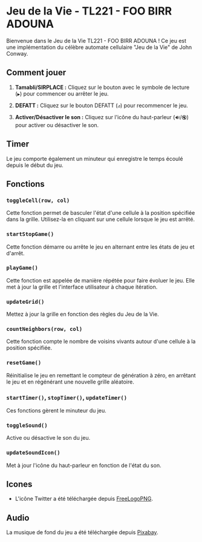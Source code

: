 
# Jeu de la Vie - TL221 - FOO BIRR ADOUNA

Bienvenue dans le Jeu de la Vie TL221 - FOO BIRR ADOUNA ! Ce jeu est une implémentation du célèbre automate cellulaire "Jeu de la Vie" de John Conway.

## Comment jouer

1. **Tamabli/SIRPLACE :** Cliquez sur le bouton avec le symbole de lecture (`▶`) pour commencer ou arrêter le jeu.

2. **DEFATT :** Cliquez sur le bouton  DEFATT (`↺`) pour recommencer le jeu.

3. **Activer/Désactiver le son :** Cliquez sur l'icône du haut-parleur (`🔊`/`🔇`) pour activer ou désactiver le son.

## Timer

Le jeu comporte également un minuteur qui enregistre le temps écoulé depuis le début du jeu.

## Fonctions

### `toggleCell(row, col)`

Cette fonction permet de basculer l'état d'une cellule à la position spécifiée dans la grille. Utilisez-la en cliquant sur une cellule lorsque le jeu est arrêté.

### `startStopGame()`

Cette fonction démarre ou arrête le jeu en alternant entre les états de jeu et d'arrêt.

### `playGame()`

Cette fonction est appelée de manière répétée pour faire évoluer le jeu. Elle met à jour la grille et l'interface utilisateur à chaque itération.

### `updateGrid()`

Mettez à jour la grille en fonction des règles du Jeu de la Vie.

### `countNeighbors(row, col)`

Cette fonction compte le nombre de voisins vivants autour d'une cellule à la position spécifiée.

### `resetGame()`

Réinitialise le jeu en remettant le compteur de génération à zéro, en arrêtant le jeu et en régénérant une nouvelle grille aléatoire.

### `startTimer()`, `stopTimer()`, `updateTimer()`

Ces fonctions gèrent le minuteur du jeu.

### `toggleSound()`

Active ou désactive le son du jeu.

### `updateSoundIcon()`

Met à jour l'icône du haut-parleur en fonction de l'état du son.

## Icones

- L'icône Twitter a été téléchargée depuis [FreeLogoPNG](https://freelogopng.com/dounload.php?id=1171&search=Twitter-logo).

## Audio

La musique de fond du jeu a été téléchargée depuis [Pixabay](https://pixabay.com/fr/music/search/genre/jeux%20vid%C3%A9o/).


